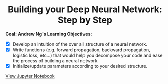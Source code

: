 <h1 align="center">Building your Deep Neural Network: Step by Step</h1>

<b>Goal:</b>
<b>Andrew Ng's Learning Objectives:</b>

- [x] Develop an intuition of the over all structure of a neural network.
- [x] Write functions (e.g. forward propagation, backward propagation, logistic loss, etc...) that would help you decompose your code and ease the process of building a neural network.
- [x] Initialize/update parameters according to your desired structure.

[View Jupyter Notebook](https://github.com/codeamt/Deep-Learning-AI/blob/master/1%20Neural%20Networks%20and%20Deep%20Learning/Implementations/4%20Deep%20Neural%20Networks/1-PA/Building%2Byour%2BDeep%2BNeural%2BNetwork%2B-%2BStep%2Bby%2BStep%2Bv8.ipynb
) 
